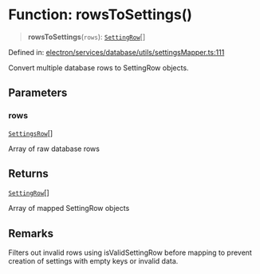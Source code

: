 # Function: rowsToSettings()

> **rowsToSettings**(`rows`): [`SettingRow`](../interfaces/SettingRow.md)[]

Defined in: [electron/services/database/utils/settingsMapper.ts:111](https://github.com/Nick2bad4u/Uptime-Watcher/blob/main/electron/services/database/utils/settingsMapper.ts#L111)

Convert multiple database rows to SettingRow objects.

## Parameters

### rows

[`SettingsRow`](../../../../../../shared/types/database/interfaces/SettingsRow.md)[]

Array of raw database rows

## Returns

[`SettingRow`](../interfaces/SettingRow.md)[]

Array of mapped SettingRow objects

## Remarks

Filters out invalid rows using isValidSettingRow before mapping to prevent
creation of settings with empty keys or invalid data.

